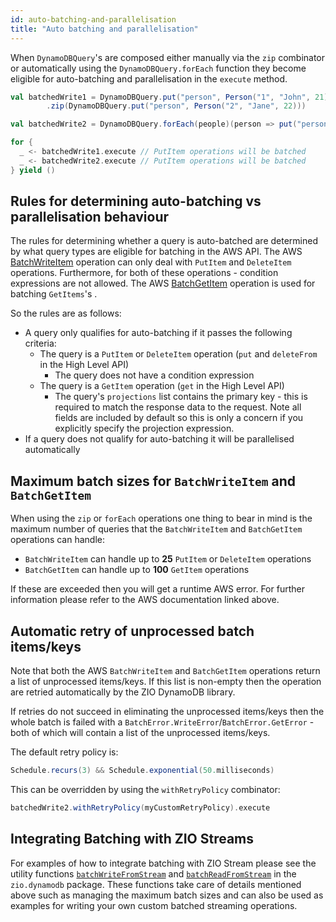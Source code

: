 ```yaml
---
id: auto-batching-and-parallelisation
title: "Auto batching and parallelisation"
---
```


When `DynamoDBQuery`'s are composed either manually via the `zip` combinator or automatically using the `DynamoDBQuery.forEach` function they become eligible for auto-batching and parallelisation in the `execute` method.

```scala
val batchedWrite1 = DynamoDBQuery.put("person", Person("1", "John", 21))
        .zip(DynamoDBQuery.put("person", Person("2", "Jane", 22)))

val batchedWrite2 = DynamoDBQuery.forEach(people)(person => put("person", person))

for {
  _ <- batchedWrite1.execute // PutItem operations will be batched
  _ <- batchedWrite2.execute // PutItem operations will be batched
} yield ()
```

## Rules for determining auto-batching vs parallelisation behaviour

The rules for determining whether a query is auto-batched are determined by what query types are eligible for batching in the AWS API. The AWS [BatchWriteItem](https://docs.aws.amazon.com/amazondynamodb/latest/APIReference/API_BatchWriteItem.html) operation can only deal with `PutItem` and `DeleteItem` operations. Furthermore, for both of these operations - condition expressions are not allowed. The AWS [BatchGetItem](https://docs.aws.amazon.com/amazondynamodb/latest/APIReference/API_GetItem.html) operation is used for batching `GetItems`'s .

So the rules are as follows: 

- A query only qualifies for auto-batching  if it passes the following criteria: 
  - The query is a `PutItem` or `DeleteItem` operation (`put` and `deleteFrom` in the High Level API)
    - The query does not have a condition expression
  - The query is a `GetItem` operation (`get` in the High Level API)
    - The query's `projections` list contains the primary key - this is required to match the response data to the request. Note all fields are included by default so this is only a concern if you explicitly specify the projection expression.  
- If a query does not qualify for auto-batching it will be parallelised automatically

## Maximum batch sizes for `BatchWriteItem` and `BatchGetItem`

When using the `zip` or `forEach` operations one thing to bear in mind is the maximum number of queries that the `BatchWriteItem` and `BatchGetItem` operations can handle:

- `BatchWriteItem` can handle up to **25** `PutItem` or `DeleteItem` operations
- `BatchGetItem` can handle up to **100** `GetItem` operations

If these are exceeded then you will get a runtime AWS error. For further information please refer to the AWS documentation linked above.

## Automatic retry of unprocessed batch items/keys

Note that both the AWS `BatchWriteItem` and `BatchGetItem` operations return a list of unprocessed items/keys. If this list is non-empty then the operation are retried automatically by the ZIO DynamoDB library. 

If retries do not succeed in eliminating the unprocessed items/keys then the whole batch is failed with a `BatchError.WriteError`/`BatchError.GetError` - both of which will contain a list of the unprocessed items/keys. 

The default retry policy is:

```scala
Schedule.recurs(3) && Schedule.exponential(50.milliseconds)
```

This can be overridden by using the `withRetryPolicy` combinator:

```scala
batchedWrite2.withRetryPolicy(myCustomRetryPolicy).execute
```

## Integrating Batching with ZIO Streams

For examples of how to integrate batching with ZIO Stream please see the utility functions 
[`batchWriteFromStream`](https://github.com/zio/zio-dynamodb/blob/series/2.x/dynamodb/src/main/scala/zio/dynamodb/package.scala#L22-L55) 
and [`batchReadFromStream`](https://github.com/zio/zio-dynamodb/blob/series/2.x/dynamodb/src/main/scala/zio/dynamodb/package.scala#L97-L138) in the `zio.dynamodb` package.
These functions take care of details mentioned above such as managing the maximum batch sizes and can also be used as examples for writing your own custom batched streaming operations.
```scala